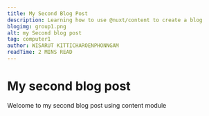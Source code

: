 ```yaml
---
title: My Second Blog Post
description: Learning how to use @nuxt/content to create a blog
blogimg: group1.png
alt: my Second blog post
tag: computer1
author: WISARUT KITTICHAROENPHONNGAM
readTime: 2 MINS READ
---
```

# My second blog post

Welcome to my second blog post using content module